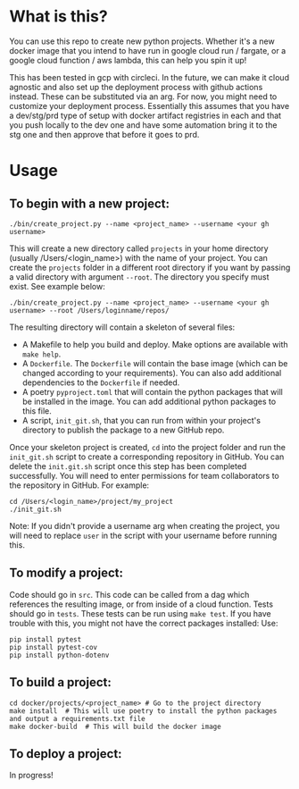 # What is this? #

You can use this repo to create new python projects.  Whether it's a new docker image that you intend to have run in google cloud run / fargate, or a google cloud function / aws lambda, this can help you spin it up!

This has been tested in gcp with circleci.  In the future, we can make it cloud agnostic and also set up the deployment process with github actions instead.  These can be substituted via an arg.  For now, you might need to customize your deployment process.  Essentially this assumes that you have a dev/stg/prd type of setup with docker artifact registries in each and that you push locally to the dev one and have some automation bring it to the stg one and then approve that before it goes to prd.

# Usage #

## To begin with a new project: ##

```
./bin/create_project.py --name <project_name> --username <your gh username>
```

This will create a new directory called `projects` in your home directory (usually /Users/<login_name>) with the name of your project. 
You can create the `projects` folder in a different root directory if you want by passing a valid directory with argument `--root`. The directory you specify must exist. See example below:
```
./bin/create_project.py --name <project_name> --username <your gh username> --root /Users/loginname/repos/
```

The resulting directory will contain a skeleton of several files:
- A Makefile to help you build and deploy.  Make options are available with `make help`.
- A `Dockerfile`.  The `Dockerfile` will contain the base image (which can be changed according to your requirements). You can also add additional dependencies to the `Dockerfile` if needed. 
- A poetry `pyproject.toml` that will contain the python packages that will be installed in the image.  You can add additional python packages to this file.  
- A script, `init_git.sh`, that you can run from within your project's directory to publish the package to a new GitHub repo.

Once your skeleton project is created, `cd` into the project folder and run the `init_git.sh` script to create a corresponding repository in GitHub. 
You can delete the `init.git.sh` script once this step has been completed successfully. You will need to enter permissions for team collaborators to the repository in GitHub.
For example:
```
cd /Users/<login_name>/project/my_project
./init_git.sh
```
Note: If you didn't provide a username arg when creating the project, you will need to replace `user` in the script with your username before running this.

## To modify a project: ##

Code should go in `src`.  This code can be called from a dag which references the resulting image, or from inside of a cloud function.
Tests should go in `tests`.  These tests can be run using `make test`.
If you have trouble with this, you might not have the correct packages installed: Use:
```
pip install pytest
pip install pytest-cov
pip install python-dotenv
```

## To build a project: ##

```
cd docker/projects/<project_name> # Go to the project directory
make install  # This will use poetry to install the python packages and output a requirements.txt file
make docker-build  # This will build the docker image
```

## To deploy a project: ##

In progress!
```
